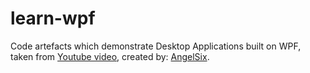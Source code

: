 # learn-wpf #
Code artefacts which demonstrate Desktop Applications built on WPF, taken from [Youtube video](https://www.youtube.com/playlist?list=PLrW43fNmjaQVYF4zgsD0oL9Iv6u23PI6M), created by: [AngelSix](https://github.com/angelsix).
